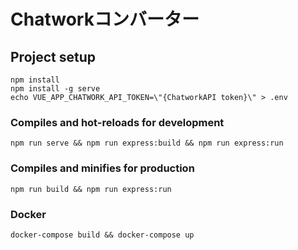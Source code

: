 # Chatworkコンバーター

## Project setup
```
npm install
npm install -g serve
echo VUE_APP_CHATWORK_API_TOKEN=\"{ChatworkAPI token}\" > .env
```

### Compiles and hot-reloads for development
```
npm run serve && npm run express:build && npm run express:run
```

### Compiles and minifies for production
```
npm run build && npm run express:run
```

### Docker
```
docker-compose build && docker-compose up
```